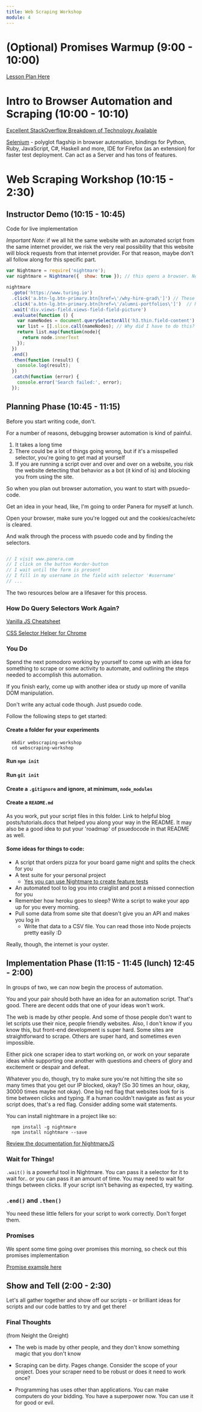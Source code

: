 ```yaml
---
title: Web Scraping Workshop
module: 4
---
```


# (Optional) Promises Warmup (9:00 - 10:00)

[Lesson Plan Here](http://frontend.turing.io/lessons/promises-warmup.html)

# Intro to Browser Automation and Scraping (10:00 - 10:10)

[Excellent StackOverflow Breakdown of Technology Available](http://stackoverflow.com/questions/18539491/headless-browser-and-scraping-solutions)

[Selenium](http://seleniumhq.org/) - polyglot flagship in browser automation, bindings for Python, Ruby, JavaScript, C#, Haskell and more, IDE for Firefox (as an extension) for faster test deployment. Can act as a Server and has tons of features.

# Web Scraping Workshop (10:15 - 2:30)

## Instructor Demo (10:15 - 10:45)

Code for live implementation

*Important Note*: if we all hit the same website with an automated script from the same internet provider, we risk the very real possibility that this website will block requests from that internet provider. For that reason, maybe don't all follow along for this specific part. 

```js
var Nightmare = require('nightmare');
var nightmare = Nightmare({  show: true }); // this opens a browser. Normally we don't want that to happen, as it slows things down

nightmare
  .goto('https://www.turing.io')
  .click('a.btn-lg.btn-primary.btn[href=\'/why-hire-grad\']') // These long selectors came from a selector extension
  .click('a.btn-lg.btn-primary.btn[href=\'/alumni-portfolios\']')  // Notice where I had to escape a \'
  .wait('div.views-field.views-field-field-picture')
  .evaluate(function () {
    var nameNodes = document.querySelectorAll('h3.thin.field-content')
    var list = [].slice.call(nameNodes); // Why did I have to do this?
    return list.map(function(node){ 
      return node.innerText
    });
  })
  .end()
  .then(function (result) {
    console.log(result);
  })
  .catch(function (error) {
    console.error('Search failed:', error);
  });
```

## Planning Phase (10:45 - 11:15)

Before you start writing code, don't.

For a number of reasons, debugging browser automation is kind of painful. 

1. It takes a long time
2. There could be a lot of things going wrong, but if it's a misspelled selector, you're going to get mad at yourself
3. If you are running a script over and over and over on a website, you risk the website detecting that behavior as a bot (it kind of is) and blocking you from using the site.

So when you plan out browser automation, you want to start with psuedo-code.

Get an idea in your head, like, I'm going to order Panera for myself at lunch.

Open your browser, make sure you're logged out and the cookies/cache/etc is cleared.

And walk through the process with psuedo code and by finding the selectors.

```js

// I visit www.panera.com
// I click on the button #order-button
// I wait until the form is present
// I fill in my username in the field with selector '#username'
// ...

```

The two resources below are a lifesaver for this process.

### How Do Query Selectors Work Again?

[Vanilla JS Cheatsheet](https://gist.github.com/thegitfather/9c9f1a927cd57df14a59c268f118ce86)

[CSS Selector Helper for Chrome](https://chrome.google.com/webstore/detail/css-selector-helper-for-c/gddgceinofapfodcekopkjjelkbjodin?utm_source=gmail)

### You Do

Spend the next pomodoro working by yourself to come up with an idea for something to scrape or some activity to automate, and outlining the steps needed to accomplish this automation.

If you finish early, come up with another idea or study up more of vanilla DOM manipulation.

Don't write any actual code though. Just psuedo code.

Follow the following steps to get started:

#### Create a folder for your experiments

```
  mkdir webscraping-workshop
  cd webscraping-workshop
```

#### Run `npm init`

#### Run `git init`

#### Create a `.gitignore` and ignore, at minimum, `node_modules`

#### Create a `README.md`

As you work, put your script files in this folder. Link to helpful blog posts/tutorials.docs that helped you along your way in the README. It may also be a good idea to put your 'roadmap' of psuedocode in that README as well.

#### Some ideas for things to code:

- A script that orders pizza for your board game night and splits the check for you
- A test suite for your personal project
  - [Yes you can use Nightmare to create feature tests](https://gist.github.com/MikaelSoderstrom/4842a97ec399aae1e024)
- An automated tool to log you into craiglist and post a missed connection for you
- Remember how heroku goes to sleep? Write a script to wake your app up for you every morning.
- Pull some data from some site that doesn't give you an API and makes you log in
  - Write that data to a CSV file. You can read those into Node projects pretty easily :D

Really, though, the internet is your oyster.

## Implementation Phase (11:15 - 11:45 (lunch) 12:45 - 2:00)

In groups of two, we can now begin the process of automation.

You and your pair should both have an idea for an automation script. That's good. There are decent odds that one of your ideas won't work.

The web is made by other people. And some of those people don't want to let scripts use their nice, people friendly websites. Also, I don't know if you know this, but front-end development is super hard. Some sites are straightforward to scrape. Others are super hard, and sometimes even impossible.

Either pick one scraper idea to start working on, or work on your separate ideas while supporting one another with questions and cheers of glory and excitement or despair and defeat.

Whatever you do, though, try to make sure you're not hitting the site so many times that you get our IP blocked, okay? (So 30 times an hour, okay, 30000 times maybe not okay). One big red flag that websites look for is time between clicks and typing. If a human couldn't navigate as fast as your script does, that's a red flag. Consider adding some wait statements.

You can install nightmare in a project like so:

```
  npm install -g nightmare
  npm install nightmare --save
```

[Review the documentation for NightmareJS](https://github.com/segmentio/nightmare)

### Wait for Things!

`.wait()` is a powerful tool in Nightmare. You can pass it a selector for it to wait for.. or you can pass it an amount of time. You may need to wait for things between clicks. If your script isn't behaving as expected, try waiting.

### `.end()` and `.then()`

You need these little fellers for your script to work correctly. Don't forget them.

### Promises

We spent some time going over promises this morning, so check out this promises implementation 

[Promise example here](https://github.com/rosshinkley/nightmare-examples/blob/master/docs/beginner/promises.md)

## Show and Tell (2:00 - 2:30)

Let's all gather together and show off our scripts - or brilliant ideas for scripts and our code battles to try and get there!

### Final Thoughts

(from Neight the Greight)

- The web is made by other people, and they don't know something magic that you don't know

- Scraping can be dirty. Pages change. Consider the scope of your project. Does your scraper need to be robust or does it need to work once?

- Programming has uses other than applications. You can make computers do your bidding. You have a superpower now. You can use it for good or evil.